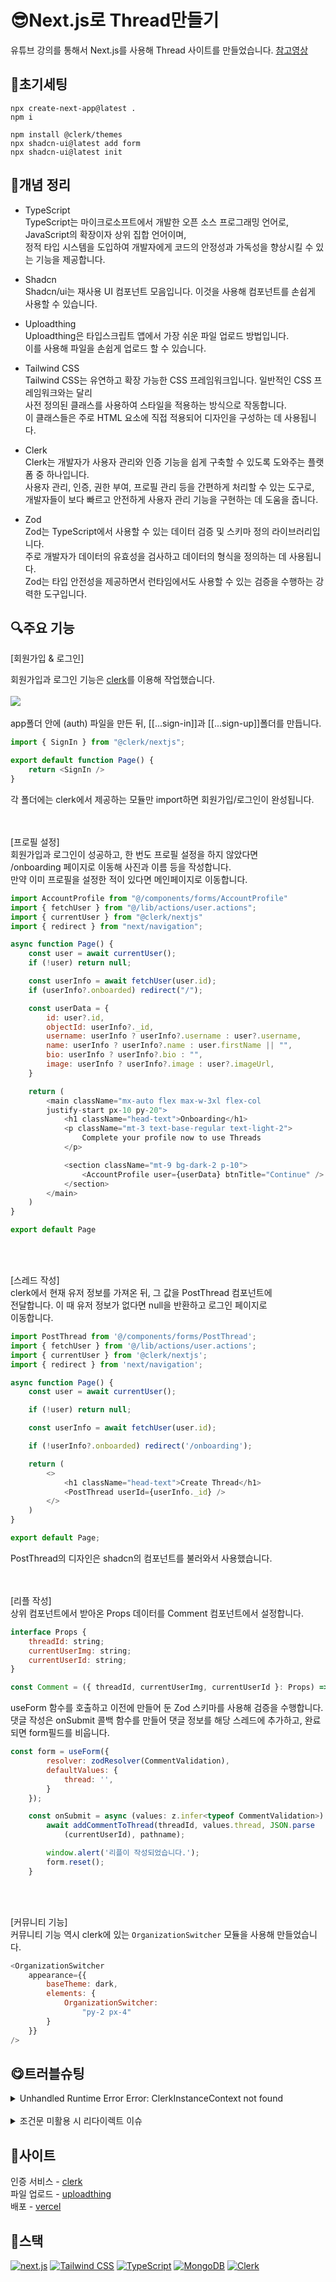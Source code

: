 # 😎Next.js로 Thread만들기
유튜브 강의를 통해서 Next.js를 사용해 Thread 사이트를 만들었습니다.
[참고영상](https://www.youtube.com/watch?v=O5cmLDVTgAs)

## 🔧초기세팅
`npx create-next-app@latest .`   
`npm i`   

`npm install @clerk/themes`   
`npx shadcn-ui@latest add form`   
`npx shadcn-ui@latest init`   

## 🧾개념 정리
- TypeScript   
TypeScript는 마이크로소프트에서 개발한 오픈 소스 프로그래밍 언어로, JavaScript의 확장이자 상위 집합 언어이며,      
정적 타입 시스템을 도입하여 개발자에게 코드의 안정성과 가독성을 향상시킬 수 있는 기능을 제공합니다.

- Shadcn   
Shadcn/ui는 재사용 UI 컴포넌트 모음입니다. 이것을 사용해 컴포넌트를 
손쉽게 사용할 수 있습니다.

- Uploadthing   
Uploadthing은 타입스크립트 앱에서 가장 쉬운 파일 업로드 방법입니다.   
이를 사용해 파일을 손쉽게 업로드 할 수 있습니다. 

- Tailwind CSS   
Tailwind CSS는 유연하고 확장 가능한 CSS 프레임워크입니다. 일반적인 CSS 프레임워크와는 달리   
사전 정의된 클래스를 사용하여 스타일을 적용하는 방식으로 작동합니다.   
이 클래스들은 주로 HTML 요소에 직접 적용되어 디자인을 구성하는 데 사용됩니다.

- Clerk   
Clerk는 개발자가 사용자 관리와 인증 기능을 쉽게 구축할 수 있도록 도와주는 플랫폼 중 하나입니다.   
사용자 관리, 인증, 권한 부여, 프로필 관리 등을 간편하게 처리할 수 있는 도구로,   
개발자들이 보다 빠르고 안전하게 사용자 관리 기능을 구현하는 데 도움을 줍니다.

- Zod   
Zod는 TypeScript에서 사용할 수 있는 데이터 검증 및 스키마 정의 라이브러리입니다.   
주로 개발자가 데이터의 유효성을 검사하고 데이터의 형식을 정의하는 데 사용됩니다.   
Zod는 타입 안전성을 제공하면서 런타임에서도 사용할 수 있는 검증을 수행하는 강력한 도구입니다.   

## 🔍주요 기능
[회원가입 & 로그인]   

회원가입과 로그인 기능은 [clerk](https://clerk.com/)를 이용해 작업했습니다.  
<br/> 
<img src='public/assets/img/login1.png' />   
<br/>
app폴더 안에 (auth) 파일을 만든 뒤, [[...sign-in]]과 [[...sign-up]]폴더를 만듭니다.
```js
import { SignIn } from "@clerk/nextjs";

export default function Page() {
    return <SignIn />
}
```
각 폴더에는 clerk에서 제공하는 모듈만 import하면 회원가입/로그인이 완성됩니다.   
<br/>
<br/>

[프로필 설정]   
회원가입과 로그인이 성공하고, 한 번도 프로필 설정을 하지 않았다면   
/onboarding 페이지로 이동해 사진과 이름 등을 작성합니다.   
만약 이미 프로필을 설정한 적이 있다면 메인페이지로 이동합니다.   
```js
import AccountProfile from "@/components/forms/AccountProfile"
import { fetchUser } from "@/lib/actions/user.actions";
import { currentUser } from "@clerk/nextjs"
import { redirect } from "next/navigation";

async function Page() {
    const user = await currentUser();
    if (!user) return null;

    const userInfo = await fetchUser(user.id);
    if (userInfo?.onboarded) redirect("/");

    const userData = {
        id: user?.id,
        objectId: userInfo?._id,
        username: userInfo ? userInfo?.username : user?.username,
        name: userInfo ? userInfo?.name : user.firstName || "",
        bio: userInfo ? userInfo?.bio : "",
        image: userInfo ? userInfo?.image : user?.imageUrl,
    }

    return (
        <main className="mx-auto flex max-w-3xl flex-col 
        justify-start px-10 py-20">
            <h1 className="head-text">Onboarding</h1>
            <p className="mt-3 text-base-regular text-light-2">
                Complete your profile now to use Threads
            </p>

            <section className="mt-9 bg-dark-2 p-10">
                <AccountProfile user={userData} btnTitle="Continue" />
            </section>
        </main>
    )
}

export default Page
```   
<br/>
<br/>

[스레드 작성]   
clerk에서 현재 유저 정보를 가져온 뒤, 그 값을 PostThread 컴포넌트에   
전달합니다. 이 때 유저 정보가 없다면 null을 반환하고 로그인 페이지로   
이동합니다.   
```js
import PostThread from '@/components/forms/PostThread';
import { fetchUser } from '@/lib/actions/user.actions';
import { currentUser } from '@clerk/nextjs';
import { redirect } from 'next/navigation';

async function Page() {
    const user = await currentUser();

    if (!user) return null;

    const userInfo = await fetchUser(user.id);

    if (!userInfo?.onboarded) redirect('/onboarding');

    return (
        <>
            <h1 className="head-text">Create Thread</h1>
            <PostThread userId={userInfo._id} />
        </>
    )
}

export default Page;
```

PostThread의 디자인은 shadcn의 컴포넌트를 불러와서 사용했습니다.   
<br/>
<br/>

[리플 작성]   
상위 컴포넌트에서 받아온 Props 데이터를 Comment 컴포넌트에서 설정합니다.   
```js
interface Props {
    threadId: string;
    currentUserImg: string;
    currentUserId: string;
}

const Comment = ({ threadId, currentUserImg, currentUserId }: Props) => { ...나머지 코드 }
```   

useForm 함수를 호출하고 이전에 만들어 둔 Zod 스키마를 사용해 검증을 수행합니다.    
댓글 작성은 onSubmit 콜백 함수를 만들어 댓글 정보를 해당 스레드에 추가하고,
완료되면 form필드를 비웁니다.   
```js
const form = useForm({
        resolver: zodResolver(CommentValidation),
        defaultValues: {
            thread: '',
        }
    });

    const onSubmit = async (values: z.infer<typeof CommentValidation>) => {
        await addCommentToThread(threadId, values.thread, JSON.parse
            (currentUserId), pathname);

        window.alert('리플이 작성되었습니다.');
        form.reset();
    }
```   
<br/>
<br/>

[커뮤니티 기능]   
커뮤니티 기능 역시 clerk에 있는 `OrganizationSwitcher` 모듈을 사용해 만들었습니다.   
```js
<OrganizationSwitcher
    appearance={{
        baseTheme: dark,
        elements: {
            OrganizationSwitcher:
                "py-2 px-4"
        }
    }}
/>
```   

## 😋트러블슈팅
<details>
    <summary>
    Unhandled Runtime Error   
    Error: ClerkInstanceContext not found
    </summary>

    - 문제 원인   
    
    <html lang="en">
        <body className={inter.className}>
            {children}  
        </body>
    </html>   
    ClerkProvider 태그로 감싸야지 사용이 가능한데, 아무것도 감싸지 않아서 오류발생
    
    - 문제 해결

    <html lang="en">
        <ClerkProvider>
            <body className={inter.className}>
                {children}  
            </body>
        </ClerkProvider>
    </html>
    문서를 참조해 태그로 감싸면 해결
</details>
<br />
<details>
    <summary>
    조건문 미활용 시 리다이렉트 이슈
    </summary>

    - 문제 원인   
    
    `userInfo?.onboarded`의 값이 `false`인 경우, `redirect('/onboarding')`로 리다이렉트 하는데, 함수가 반환하는 값이 null이거나 `undefined`인 경우 조건문이 작동 하지 않을 수 있다.   
    
    - 문제 해결

    ```js
    const userInfo = await fetchUser(user.id);
    if (!userInfo || !userInfo.onboarded) {
        redirect('/onboarding');
        return null; // 리다이렉트 이후 추가 코드 실행 방지
    }
    ```
    리다이렉트를 수행하기 전에 `userInfo`값이 유효한지 확인하면 된다.
</details>

## 📎사이트

인증 서비스 - [clerk](https://clerk.com/)   
파일 업로드 - [uploadthing](https://uploadthing.com/)   
배포 - [vercel](https://vercel.com/)   


## 📘스택
<div>
  <a href="#"><img alt="next.js" src="https://img.shields.io/badge/next.js-000000?style=flat&logo=next.js&logoColor=white"></a>
  <a href="#"><img alt="Tailwind CSS" src="https://img.shields.io/badge/Tailwind CSS-06B6D4?logo=Tailwind CSS&logoColor=white"></a>
  <a href="#"><img alt="TypeScript" src="https://img.shields.io/badge/TypeScript-3178C6?logo=TypeScript&logoColor=white"></a>
  <a href="#"><img alt="MongoDB" src="https://img.shields.io/badge/MongoDB-47A248?logo=MongoDB&logoColor=white"></a>
  <a href="#"><img alt="Clerk" src="https://img.shields.io/badge/  Clerk-6C47FF?logo=Clerk&logoColor=white"></a>
</div>
